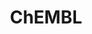 ---
bigquery: https://console.cloud.google.com/bigquery?p=patents-public-data&d=ebi_chembl&page=dataset
citation: '"The ChEMBL database in 2017." Anna Gaulton, Anne Hersey, Michał Nowotka,
  A Patrícia Bento, Jon Chambers, David Mendez, Prudence Mutowo, Francis Atkinson,
  Louisa J Bellis, Elena Cibrián-Uhalte, Mark Davies, Nathan Dedman, Anneli Karlsson,
  María Paula Magariños, John P Overington, George Papadatos, Ines Smit, Andrew R
  Leach Nucleic acids Research (2017) 45 (Database Issue), D945-D954'
contributors: European Bioinformatics Institute
cost: None
description: ChEMBL Data is a manually curated database of small molecules used in
  drug discovery, including information about existing patented drugs.
documentation: 'schema: https://www.ebi.ac.uk/chembl/db_schema


  '
last_edit: Mon, 04 Apr 2022 19:07:30 GMT
location: https://console.cloud.google.com/marketplace/product/google_patents_public_datasets/chembl
maintained_by: EMBL-EBI, an outstation of European Molecular Biology Laboratory
related_publications: '

  ChEMBL: towards direct deposition of bioassay data.


  Mendez D, Gaulton A, Bento AP, Chambers J, De Veij M, Félix E, Magariños MP, Mosquera
  JF, Mutowo P, Nowotka M, Gordillo-Marañón M, Hunter F, Junco L, Mugumbate G, Rodriguez-Lopez
  M, Atkinson F, Bosc N, Radoux CJ, Segura-Cabrera A, Hersey A, Leach AR.


  — Nucleic Acids Res. 2019; 47(D1):D930-D940. doi: 10.1093/nar/gky1075

  '
schema_fields: '[''route'', ''max_phase'', ''met_comment'', ''cell_ontology_id'',
  ''src_assay_id'', ''mc_target_name'', ''ddd_units'', ''creation_date'', ''assay_tax_id'',
  ''compsyn_id'', ''polymer_flag'', ''submission_date'', ''rgid'', ''last_active'',
  ''black_box_warning'', ''psa'', ''drug_substance_flag'', ''cidx'', ''class_level'',
  ''doc_type'', ''mecref_id'', ''l5'', ''met_conversion'', ''oc_id'', ''standard_text_value'',
  ''level3_description'', ''sequence_md5sum'', ''last_page'', ''comp_go_id'', ''usan_year'',
  ''value'', ''parameter_type'', ''sei'', ''indref_id'', ''predbind_id'', ''updated_on'',
  ''curated_by'', ''formulation_id'', ''protein_class_desc'', ''first_approval'',
  ''pubmed_id'', ''assay_class_id'', ''le'', ''record_id'', ''parent_go_id'', ''cell_id'',
  ''assay_organism'', ''withdrawn_reason'', ''prodrug'', ''tbl'', ''idx'', ''ref_id'',
  ''oral'', ''level2'', ''mw_monoisotopic'', ''cx_logd'', ''tid_fixed'', ''level2_description'',
  ''withdrawn_class'', ''std_act_id'', ''canonical_smiles'', ''level4_description'',
  ''enzyme_name'', ''approval_date'', ''res_stem_id'', ''assay_tissue'', ''warning_description'',
  ''publication_number'', ''active_molregno'', ''research_stem'', ''binding_site_comment'',
  ''text_value'', ''mc_target_type'', ''molregno'', ''warning_id'', ''mc_organism'',
  ''pchembl_value'', ''usan_stem'', ''parameter_value'', ''mechanism_comment'', ''aidx'',
  ''warnref_id'', ''drug_record_id'', ''cell_description'', ''usan_stem_definition'',
  ''mc_tax_id'', ''warning_country'', ''normal_range_min'', ''domain_id'', ''applicant_full_name'',
  ''isoform'', ''relation'', ''l3'', ''selectivity_comment'', ''hba'', ''hrac_class_id'',
  ''targrel_id'', ''ref_url'', ''priority'', ''l1'', ''relationship'', ''ridx'', ''mc_target_accession'',
  ''name'', ''src_short_name'', ''availability_type'', ''assay_param_id'', ''bto_id'',
  ''alert_id'', ''data_validity_comment'', ''assay_desc'', ''sitecomp_id'', ''pathway_key'',
  ''subgroup'', ''compd_id'', ''alert_set_id'', ''standard_relation'', ''cl_lincs_id'',
  ''mol_hrac_id'', ''result_flag'', ''mechanism_of_action'', ''published_units'',
  ''topical'', ''relationship_desc'', ''aromatic_rings'', ''l2'', ''go_id'', ''hrac_code'',
  ''level1'', ''ddd_admr'', ''pref_name'', ''domain_type'', ''class_type'', ''parenteral'',
  ''comp_class_id'', ''innovator_company'', ''cell_source_tissue'', ''organism'',
  ''country'', ''curation_comment'', ''acd_logp'', ''direct_interaction'', ''caloha_id'',
  ''protein_class_id'', ''source'', ''natural_product'', ''level3'', ''published_relation'',
  ''assay_id'', ''drugind_id'', ''indication_class'', ''site_id'', ''bao_format'',
  ''short_name'', ''status'', ''l6'', ''met_id'', ''mol_irac_id'', ''molecule_type'',
  ''withdrawn_flag'', ''prod_pat_id'', ''frac_class_id'', ''orig_description'', ''standard_inchi'',
  ''action_type'', ''comments'', ''mol_atc_id'', ''parent_id'', ''pathway_id'', ''prediction_method'',
  ''updated_by'', ''src_compound_id'', ''potential_duplicate'', ''tid'', ''issue'',
  ''l8'', ''species_group_flag'', ''inorganic_flag'', ''major_class'', ''toid'', ''bao_endpoint'',
  ''tax_id'', ''label'', ''uo_units'', ''end_position'', ''smid'', ''structure_type'',
  ''dosed_ingredient'', ''version'', ''cpd_str_alert_id'', ''homologue'', ''patent_expire_date'',
  ''doc_id'', ''hba_lipinski'', ''level4'', ''start_position'', ''assay_cell_type'',
  ''product_id'', ''enzyme_tid'', ''ddd_comment'', ''acd_logd'', ''chirality'', ''frac_code'',
  ''site_name'', ''doi'', ''authors'', ''full_mwt'', ''assay_subcellular_fraction'',
  ''target_type'', ''aspect'', ''component_synonym'', ''units'', ''domain_name'',
  ''metref_id'', ''annotation'', ''first_in_class'', ''component_id'', ''disease_efficacy'',
  ''assay_type'', ''as_id'', ''component_type'', ''active_ingredient'', ''hbd'', ''title'',
  ''qudt_units'', ''molsyn_id'', ''mol_frac_id'', ''ap_id'', ''ro3_pass'', ''ddd_value'',
  ''mesh_id'', ''warning_class'', ''syn_type'', ''mutation'', ''efo_id'', ''rtb'',
  ''strength'', ''irac_class_id'', ''related_tid'', ''num_alerts'', ''who_extra'',
  ''protclasssyn_id'', ''entity_id'', ''abstract'', ''actsm_id'', ''usan_substem'',
  ''dosage_form'', ''stat'', ''smarts'', ''acd_most_bpka'', ''db_version'', ''delist_flag'',
  ''confidence'', ''patent_use_code'', ''uberon_id'', ''parent_molregno'', ''standard_value'',
  ''withdrawn_country'', ''compound_key'', ''definition'', ''molecular_species'',
  ''hbd_lipinski'', ''stem'', ''patent_no'', ''num_ro5_violations'', ''downgraded'',
  ''assay_test_type'', ''entity_type'', ''sequence'', ''tissue_id'', ''cx_logp'',
  ''path'', ''accession'', ''therapeutic_flag'', ''level5'', ''confidence_score'',
  ''efo_term'', ''company'', ''atc_code'', ''domain_description'', ''src_description'',
  ''cell_source_organism'', ''journal'', ''chebi_par_id'', ''nda_type'', ''db_source'',
  ''cell_source_tax_id'', ''ingredient'', ''first_page'', ''mec_id'', ''normal_range_max'',
  ''molecular_mechanism'', ''cell_name'', ''alogp'', ''usan_stem_id'', ''job_id'',
  ''published_value'', ''assay_source'', ''standard_units'', ''ref_type'', ''standard_type'',
  ''cellosaurus_id'', ''src_id'', ''withdrawn_year'', ''substrate_record_id'', ''targcomp_id'',
  ''bei'', ''cx_most_apka'', ''protein_class_synonym'', ''stem_class'', ''standard_upper_value'',
  ''source_domain_id'', ''warning_type'', ''description'', ''metabolite_record_id'',
  ''ddd_id'', ''alert_name'', ''year'', ''heavy_atoms'', ''num_lipinski_ro5_violations'',
  ''l7'', ''previous_company'', ''log_id'', ''standard_flag'', ''max_phase_for_ind'',
  ''mesh_heading'', ''activity_comment'', ''chembl_id'', ''trade_name'', ''parent_type'',
  ''bao_id'', ''variant_id'', ''volume'', ''qed_weighted'', ''synonyms'', ''clo_id'',
  ''irac_code'', ''assay_strain'', ''warning_year'', ''mw_freebase'', ''compound_name'',
  ''activity_id'', ''activity_count'', ''l4'', ''standard_inchi_key'', ''level1_description'',
  ''full_molformula'', ''helm_notation'', ''cx_most_bpka'', ''type'', ''who_name'',
  ''relationship_type'', ''biocomp_id'', ''acd_most_apka'', ''lle'', ''target_desc'',
  ''site_residues'', ''set_name'', ''target_mapping'', ''assay_category'', ''co_stem_id'',
  ''molfile'', ''patent_id'', ''upper_value'', ''published_type'', ''drug_product_flag'',
  ''ass_cls_map_id'', ''ad_type'']'
shortname: chembl
tags:
- biotechnology
- health
- chemical
- bioinformatics
- medical
terms_of_use: CC BY-SA 3.0
title: ChEMBL
uuid: e232a192-965c-4ec9-904c-155b6dfe56c5
---